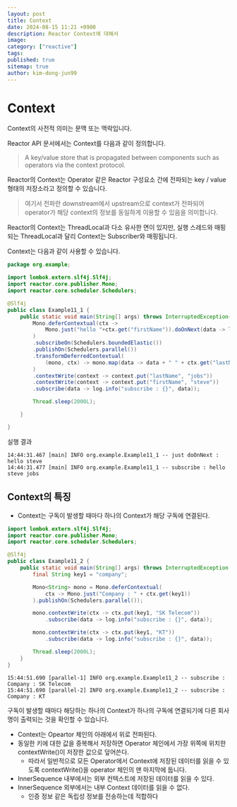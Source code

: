 ```yaml
---
layout: post
title: Context
date: 2024-08-15 11:21 +0900
description: Reactor Context에 대해서
image:
category: ["reactive"]
tags:
published: true
sitemap: true
author: kim-dong-jun99
---
```


# Context

Context의 사전적 의미는 문맥 또는 맥락입니다. 

Reactor API 문서에서는 Context를 다음과 같이 정의합니다.
> A key/value store that is propagated between components such as operators via the context protocol.

Reactor의 Context는 Operator 같은 Reactor 구성요소 간에 전파되는 key / value 형태의 저장소라고 정의할 수 있습니다. 
> 여기서 전파란 downstream에서 upstream으로 context가 전파되어 operator가 해당 context의 정보를 동일하게 이용할 수 있음을 의미합니다.

Reactor의 Context는 ThreadLocal과 다소 유사한 면이 있지만, 실행 스레드와 매핑되는 ThreadLocal과 달리 Context는 Subscriber와 매핑됩니다.

Context는 다음과 같이 사용할 수 있습니다.

```java
package org.example;

import lombok.extern.slf4j.Slf4j;
import reactor.core.publisher.Mono;
import reactor.core.scheduler.Schedulers;

@Slf4j
public class Example11_1 {
    public static void main(String[] args) throws InterruptedException{
        Mono.deferContextual(ctx -> 
            Mono.just("hello "+ctx.get("firstName")).doOnNext(data -> log.info("just doOnNext : {}", data))
        )
        .subscribeOn(Schedulers.boundedElastic())
        .publishOn(Schedulers.parallel())
        .transformDeferredContextual(
            (mono, ctx) -> mono.map(data -> data + " " + ctx.get("lastName"))
        )
        .contextWrite(context -> context.put("lastName", "jobs"))
        .contextWrite(context -> context.put("firstName", "steve"))
        .subscribe(data -> log.info("subscribe : {}", data));

        Thread.sleep(2000L);

    }

}
```

실행 결과

```text
14:44:31.467 [main] INFO org.example.Example11_1 -- just doOnNext : hello steve
14:44:31.477 [main] INFO org.example.Example11_1 -- subscribe : hello steve jobs
```

## Context의 특징

- Context는 구독이 발생할 때마다 하나의 Context가 해당 구독에 연결된다.

```java
import lombok.extern.slf4j.Slf4j;
import reactor.core.publisher.Mono;
import reactor.core.scheduler.Schedulers;

@Slf4j
public class Example11_2 {
    public static void main(String[] args) throws InterruptedException {
        final String key1 = "company";

        Mono<String> mono = Mono.deferContextual(
            ctx -> Mono.just("Company : " + ctx.get(key1))
        ).publishOn(Schedulers.parallel());

        mono.contextWrite(ctx -> ctx.put(key1, "SK Telecom"))
            .subscribe(data -> log.info("subscribe : {}", data));

        mono.contextWrite(ctx -> ctx.put(key1, "KT"))
            .subscribe(data -> log.info("subscribe : {}", data));

        Thread.sleep(2000L);
    }
}
```

```text
15:44:51.690 [parallel-1] INFO org.example.Example11_2 -- subscribe : Company : SK Telecom
15:44:51.690 [parallel-2] INFO org.example.Example11_2 -- subscribe : Company : KT
```

구독이 발생할 때마다 해당하는 하나의 Context가 하나의 구독에 연결되기에 다른 회사명이 출력되는 것을 확인할 수 있습니다.

- Context는 Opeartor 체인의 아래에서 위로 전파된다.
- 동일한 키에 대한 값을 중복해서 저장하면 Operator 체인에서 가장 위쪽에 위치한 contextWrite()이 저장한 값으로 덮어쓴다.
    - 따라서 일반적으로 모든 Operator에서 Context에 저장된 데이터를 읽을 수 있도록 contextWrite()을 operator 체인의 맨 마지막에 둡니다.
- InnerSequence 내부에서는 외부 컨텍스트에 저장된 데이터를 읽을 수 있다.
- InnerSequence 외부에서는 내부 Context 데이터를 읽을 수 없다.
    - 인증 정보 같은 독립성 정보를 전송하는데 적합하다



